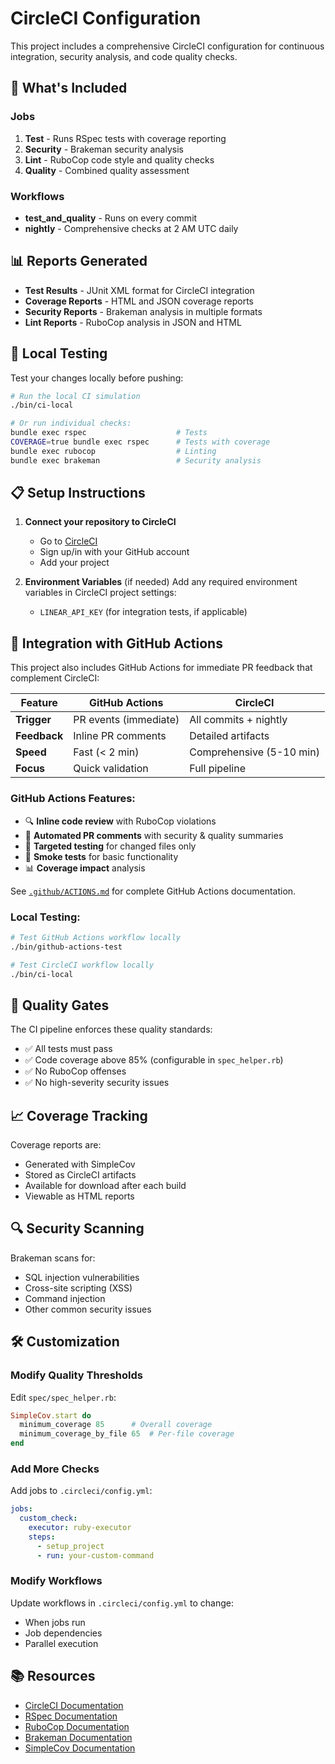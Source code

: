 # CircleCI Configuration

This project includes a comprehensive CircleCI configuration for continuous integration, security analysis, and code quality checks.

## 🚀 What's Included

### Jobs

1. **Test** - Runs RSpec tests with coverage reporting
2. **Security** - Brakeman security analysis  
3. **Lint** - RuboCop code style and quality checks
4. **Quality** - Combined quality assessment

### Workflows

- **test_and_quality** - Runs on every commit
- **nightly** - Comprehensive checks at 2 AM UTC daily

## 📊 Reports Generated

- **Test Results** - JUnit XML format for CircleCI integration
- **Coverage Reports** - HTML and JSON coverage reports
- **Security Reports** - Brakeman analysis in multiple formats
- **Lint Reports** - RuboCop analysis in JSON and HTML

## 🔧 Local Testing

Test your changes locally before pushing:

```bash
# Run the local CI simulation
./bin/ci-local

# Or run individual checks:
bundle exec rspec                    # Tests
COVERAGE=true bundle exec rspec      # Tests with coverage  
bundle exec rubocop                  # Linting
bundle exec brakeman                 # Security analysis
```

## 📋 Setup Instructions

1. **Connect your repository to CircleCI**
   - Go to [CircleCI](https://circleci.com/)
   - Sign up/in with your GitHub account
   - Add your project

2. **Environment Variables** (if needed)
   Add any required environment variables in CircleCI project settings:
   - `LINEAR_API_KEY` (for integration tests, if applicable)

## 🤝 Integration with GitHub Actions

This project also includes GitHub Actions for immediate PR feedback that complement CircleCI:

| Feature | GitHub Actions | CircleCI |
|---------|---------------|----------|
| **Trigger** | PR events (immediate) | All commits + nightly |
| **Feedback** | Inline PR comments | Detailed artifacts |
| **Speed** | Fast (< 2 min) | Comprehensive (5-10 min) |
| **Focus** | Quick validation | Full pipeline |

### GitHub Actions Features:
- 🔍 **Inline code review** with RuboCop violations
- 💬 **Automated PR comments** with security & quality summaries  
- 🎯 **Targeted testing** for changed files only
- 💨 **Smoke tests** for basic functionality
- 📊 **Coverage impact** analysis

See [`.github/ACTIONS.md`](.github/ACTIONS.md) for complete GitHub Actions documentation.

### Local Testing:
```bash
# Test GitHub Actions workflow locally
./bin/github-actions-test

# Test CircleCI workflow locally  
./bin/ci-local
```

## 🎯 Quality Gates

The CI pipeline enforces these quality standards:

- ✅ All tests must pass
- ✅ Code coverage above 85% (configurable in `spec_helper.rb`)
- ✅ No RuboCop offenses
- ✅ No high-severity security issues

## 📈 Coverage Tracking

Coverage reports are:
- Generated with SimpleCov
- Stored as CircleCI artifacts  
- Available for download after each build
- Viewable as HTML reports

## 🔍 Security Scanning

Brakeman scans for:
- SQL injection vulnerabilities
- Cross-site scripting (XSS)
- Command injection
- Other common security issues

## 🛠️ Customization

### Modify Quality Thresholds

Edit `spec/spec_helper.rb`:
```ruby
SimpleCov.start do
  minimum_coverage 85      # Overall coverage
  minimum_coverage_by_file 65  # Per-file coverage
end
```

### Add More Checks

Add jobs to `.circleci/config.yml`:
```yaml
jobs:
  custom_check:
    executor: ruby-executor
    steps:
      - setup_project
      - run: your-custom-command
```

### Modify Workflows

Update workflows in `.circleci/config.yml` to change:
- When jobs run
- Job dependencies
- Parallel execution

## 📚 Resources

- [CircleCI Documentation](https://circleci.com/docs/)
- [RSpec Documentation](https://rspec.info/)
- [RuboCop Documentation](https://rubocop.org/)
- [Brakeman Documentation](https://brakemanscanner.org/)
- [SimpleCov Documentation](https://github.com/simplecov-ruby/simplecov)
